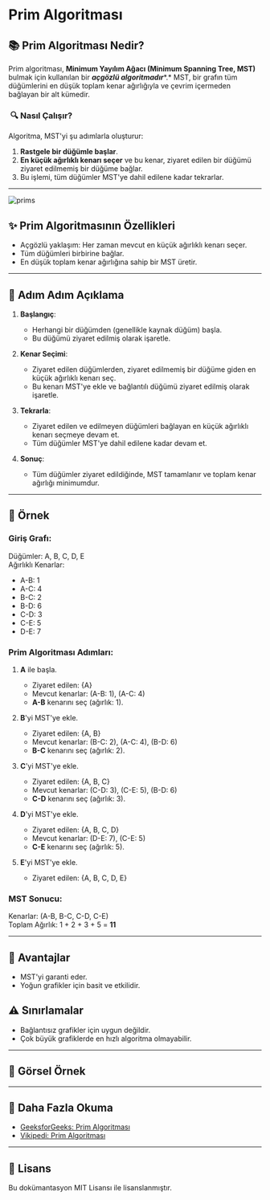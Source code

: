 # Prim Algoritması



## 📚 Prim Algoritması Nedir?

Prim algoritması, **Minimum Yayılım Ağacı (Minimum Spanning Tree, MST)** bulmak için kullanılan bir ***açgözlü algoritmadır***\*.\* MST, bir grafın tüm düğümlerini en düşük toplam kenar ağırlığıyla ve çevrim içermeden bağlayan bir alt kümedir.

###  🔍 Nasıl Çalışır?

Algoritma, MST'yi şu adımlarla oluşturur:

1. **Rastgele bir düğümle başlar**.
2. **En küçük ağırlıklı kenarı seçer** ve bu kenar, ziyaret edilen bir düğümü ziyaret edilmemiş bir düğüme bağlar.
3. Bu işlemi, tüm düğümler MST'ye dahil edilene kadar tekrarlar.

---

![prims](https://github.com/user-attachments/assets/2b084421-894c-4892-b5da-2c3e8ccf3970)


## ✨ Prim Algoritmasının Özellikleri

- Açgözlü yaklaşım: Her zaman mevcut en küçük ağırlıklı kenarı seçer.
- Tüm düğümleri birbirine bağlar.
- En düşük toplam kenar ağırlığına sahip bir MST üretir.

---

## 🚀 Adım Adım Açıklama

1. **Başlangıç**:

   - Herhangi bir düğümden (genellikle kaynak düğüm) başla.
   - Bu düğümü ziyaret edilmiş olarak işaretle.

2. **Kenar Seçimi**:

   - Ziyaret edilen düğümlerden, ziyaret edilmemiş bir düğüme giden en küçük ağırlıklı kenarı seç.
   - Bu kenarı MST'ye ekle ve bağlantılı düğümü ziyaret edilmiş olarak işaretle.

3. **Tekrarla**:

   - Ziyaret edilen ve edilmeyen düğümleri bağlayan en küçük ağırlıklı kenarı seçmeye devam et.
   - Tüm düğümler MST'ye dahil edilene kadar devam et.

4. **Sonuç**:

   - Tüm düğümler ziyaret edildiğinde, MST tamamlanır ve toplam kenar ağırlığı minimumdur.

---

## 📖 Örnek

### Giriş Grafı:

Düğümler: A, B, C, D, E\
Ağırlıklı Kenarlar:

- A-B: 1
- A-C: 4
- B-C: 2
- B-D: 6
- C-D: 3
- C-E: 5
- D-E: 7

### Prim Algoritması Adımları:

1. **A** ile başla.

   - Ziyaret edilen: {A}
   - Mevcut kenarlar: (A-B: 1), (A-C: 4)
   - **A-B** kenarını seç (ağırlık: 1).

2. **B**'yi MST'ye ekle.

   - Ziyaret edilen: {A, B}
   - Mevcut kenarlar: (B-C: 2), (A-C: 4), (B-D: 6)
   - **B-C** kenarını seç (ağırlık: 2).

3. **C**'yi MST'ye ekle.

   - Ziyaret edilen: {A, B, C}
   - Mevcut kenarlar: (C-D: 3), (C-E: 5), (B-D: 6)
   - **C-D** kenarını seç (ağırlık: 3).

4. **D**'yi MST'ye ekle.

   - Ziyaret edilen: {A, B, C, D}
   - Mevcut kenarlar: (D-E: 7), (C-E: 5)
   - **C-E** kenarını seç (ağırlık: 5).

5. **E**'yi MST'ye ekle.

   - Ziyaret edilen: {A, B, C, D, E}

### MST Sonucu:

Kenarlar: (A-B, B-C, C-D, C-E)\
Toplam Ağırlık: 1 + 2 + 3 + 5 = **11**

---

## 🌟 Avantajlar

- MST'yi garanti eder.
- Yoğun grafikler için basit ve etkilidir.

## ⚠️ Sınırlamalar

- Bağlantısız grafikler için uygun değildir.
- Çok büyük grafiklerde en hızlı algoritma olmayabilir.

---

## 🎥 Görsel Örnek



---

## 📖 Daha Fazla Okuma

- [GeeksforGeeks: Prim Algoritması](https://www.geeksforgeeks.org/prims-minimum-spanning-tree-mst-greedy-algo-5/)
- [Vikipedi: Prim Algoritması](https://tr.wikipedia.org/wiki/Prim_algoritmas%C4%B1)

---

## 📝 Lisans

Bu dokümantasyon MIT Lisansı ile lisanslanmıştır.

